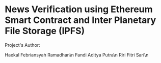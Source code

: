 # News Verification using Ethereum Smart Contract and Inter Planetary File Storage (IPFS)

Project's Author:

Haekal Febriansyah Ramadhan\n
Fandi Aditya Putra\n
Riri Fitri Sari\n
